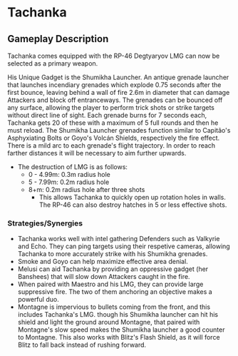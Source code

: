 # Tachanka

## Gameplay Description

Tachanka comes equipped with the RP-46 Degtyaryov LMG can now be selected as a primary weapon.

His Unique Gadget is the Shumikha Launcher. An antique grenade launcher that launches incendiary grenades which explode 0.75 seconds after the first bounce, leaving behind a wall of fire 2.6m in diameter that can damage Attackers and block off entranceways. The grenades can be bounced off any surface, allowing the player to perform trick shots or strike targets without direct line of sight. Each grenade burns for 7 seconds each, Tachanka gets 20 of these with a maximum of 5 full rounds and then he must reload. The Shumikha Launcher grenades function similar to Capitão's Asphyxiating Bolts or Goyo's Volcán Shields, respectively the fire effect. There is a mild arc to each grenade's flight trajectory. In order to reach farther distances it will be necessary to aim further upwards.

- The destruction of LMG is as follows:
  - 0 - 4.99m: 0.3m radius hole
  - 5 - 7.99m: 0.2m radius hole
  - 8+m: 0.2m radius hole after three shots
    - This allows Tachanka to quickly open up rotation holes in walls. The RP-46 can also destroy hatches in 5 or less effective shots.

### Strategies/Synergies

- Tachanka works well with intel gathering Defenders such as Valkyrie and Echo. They can ping targets using their respetive cameras, allowing Tachanka to more accurately strike with his Shumikha grenades.
- Smoke and Goyo can help maximize effective area denial.
- Melusi can aid Tachanka by providing an oppressive gadget (her Banshees) that will slow down Attackers caught in the fire.
- When paired with Maestro and his LMG, they can provide large suppressive fire. The two of them anchoring an objective makes a powerful duo.
- Montagne is impervious to bullets coming from the front, and this includes Tachanka's LMG. though his Shumikha launcher can hit his shield and light the ground around Montagne, that paired with Montagne's slow speed makes the Shumikha launcher a good counter to Montagne. This also works with Blitz's Flash Shield, as it will force Blitz to fall back instead of rushing forward.
